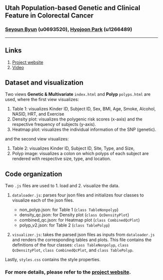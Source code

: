 ## Utah Population-based Genetic and Clinical Feature in Colorectal Cancer 
### [Seyoun Byun](https://www.linkedin.com/in/seyoun-b-860a4380/) (u0693520), [Hyojoon Park](https://hjoonpark.github.io/) (u1266489)

---

## Links
1. [Project website](https://seyoun209.github.io/dataviscourse-pr-coloncancer/)
2. [Video](https://youtu.be/PkfstrFtwyQ)

## Dataset and visualization
Two views <strong>Genetic & Multivariate</strong> `index.html` and <strong>Polyp</strong> `polyps.html` are used, where the first view visualizes:

1. Table 1: visualizes Kinder ID, Subject ID, Sex, BMI, Age, Smoke, Alcohol, NASID, HRT, and Exercise
2. Density plot: visualizes the polygenic risk scores (x-axis) and the respective frequency of subjects (y-axis).
3. Heatmap plot: visualizes the individual information of the SNP (genetic).

and the second view visualizes:

1. Table 2: visualizes Kinder ID, Subject ID, Site, Type, and Size,
2. Polyp image: visualizes a colon on which polyps of each subject are rendered with respective size, type, and location.

## Code organization

Two `.js` files are used to 1. load and 2. visualize the data.

1. `dataloader.js`: parses four json files and initializes four classes to visualize each of the json files.
    - non_polyp.json: for Table 1 (`class TableNonpolyp`)
    - density_qc.json: for Density plot (`class QcDensityPlot`)
    - combined_qc.json: for Heatmap plot (`class CombinedQcPlot`)
    - polyp_v2.json: for Table 2 (`class TablePolyp`)

2. `visualizer.js`: takes the parsed json files as inputs from `dataloader.js` and renders the corresponding tables and plots. This file contains the definitions of the four classes: `class TableNonpolyp`, `class QcDensityPlot`, `class CombinedQcPlot`, and `class TablePolyp`.

Lastly, `styles.css` contains the style properties.

### For more details, please refer to the [project website](https://seyoun209.github.io/dataviscourse-pr-coloncancer/).
